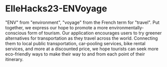 # ElleHacks23-ENVoyage
"ENV" from "environment", "voyage" from the French term for "travel". Put together, we express our hope to promote a more environmentally-conscious form of tourism.
Our application encourages users to try greener alternatives for transportation as they travel across the world. Connecting them to local public transportation, car-pooling services, bike rental services, and more at a discounted price, we hope tourists can seek more eco-friendly ways to make their way to and from each point of their itinerary.
